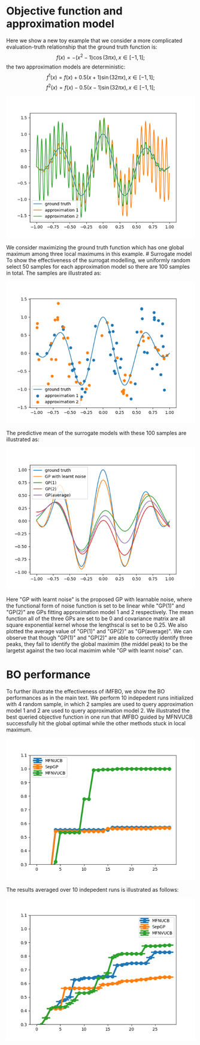 # Objective function and approximation model
Here we show a new toy example that we consider a more complicated evaluation-truth relationship that the ground truth function is:
$$f(x) = -(x^2 - 1)\cos(3\pi x), x \in [-1, 1];$$
the two approximation models are deterministic:
$$f^1(x) = f(x) + 0.5(x + 1) \sin(32\pi x), x \in [-1, 1];$$
$$f^2(x) = f(x) - 0.5(x - 1) \sin(32\pi x), x \in [-1, 1];$$
<p align="center">
  <img src="./target.png"/>
</p>
We consider maximizing the ground truth function which has one global maximum among three local maximums in this example.
# Surrogate model
To show the effectiveness of the surrogat modelling, we uniformly random select 50 samples for each approximation model so there are 100 samples in total.
The samples are illustrated as:
<p align="center">
  <img src="./100random_samples.png"/>
</p>

The predictive mean of the surrogate models with these 100 samples are illustrated as:
<p align="center">
  <img src="./predictive_mean.png"/>
</p>

Here "GP with learnt noise" is the proposed GP with learnable noise, where the functional form of noise function is set to be linear while "GP(1)" and "GP(2)" are GPs fitting approximation model 1 and 2 respectively. The mean function all of the three GPs are set to be 0 and covariance matrix are all square exponential kernel whose the lengthscal is set to be 0.25. We also plotted the average value of "GP(1)" and "GP(2)" as "GP(average)". We can observe that though "GP(1)" and "GP(2)" are able to correctly identify three peaks, they fail to identify the global maximim (the middel peak) to be the largetst against the two local maximim while "GP with learnt noise" can.

# BO performance
To further illustrate the effectiveness of iMFBO, we show the BO performances as in the main text.
We perform 10 indepedent runs initialized with 4 random sample, in which 2 samples are used to query approximation model 1 and 2 are used to query approximation model 2. We illustrated the best queried objective function in one run that iMFBO guided by MFNVUCB successfully hit the global optimal while the other methods stuck in local maximum.
<p align="center">
  <img src="./one_BO.png"/>
</p>
The results averaged over 10 indepedent runs is illustrated as follows:
<p align="center">
  <img src="./five_BO.png"/>
</p>
